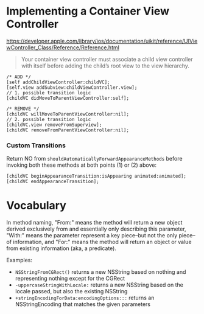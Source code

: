 # Implementing a Container View Controller

https://developer.apple.com/library/ios/documentation/uikit/reference/UIViewController_Class/Reference/Reference.html

> Your container view controller must associate a child view controller with itself before adding the child’s root view to the view hierarchy.

```
/* ADD */
[self addChildViewController:childVC];
[self.view addSubview:childViewController.view];
// 1. possible transition logic
[childVC didMoveToParentViewController:self];

/* REMOVE */
[childVC willMoveToParentViewController:nil];
// 2. possible transition logic
[childVC.view removeFromSuperview];
[childVC removeFromParentViewController:nil];
```

### Custom Transitions

Return NO from `shouldAutomaticallyForwardAppearanceMethods` before invoking both these methods at both points (1) or (2) above:

```
[childVC beginAppearanceTransition:isAppearing animated:animated];
[childVC endAppearanceTransition];
```

# Vocabulary

In method naming, "From:" means the method will return a new object derived exclusively from and essentially only describing this parameter, "With:" means the parameter represent a key piece–but not the only piece–of information, and "For:" means the method will return an object or value from existing information (aka, a predicate).

Examples:

* `NSStringFromCGRect()` returns a new NSString based on nothing and representing nothing except for the CGRect
* `-uppercaseStringWithLocale:` returns a new NSString based on the locale passed, but also the existing NSString
* `+stringEncodingForData:encodingOptions:::` returns an NSStringEncoding that matches the given parameters
